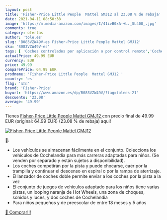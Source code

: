 ```yaml
---
layout: post
title: 'Fisher-Price Little People  Mattel GMJ12 al 23.08 % de rebaja'
date: 2021-04-11 08:50:38
image: 'https://m.media-amazon.com/images/I/41ivB0xA-+L._SL400_.jpg'
comments: true
category: ofertas
author: 'tole.es'
slug: 'B083VZW49V-es Fisher-Price Little People Mattel GMJ12'
sku: 'B083VZW49V-es'
tags: [ 'Coches controlados por aplicación o por control remoto','Coches slot, pistas y accesorios','Coches y camiones de radiocontrol','Juguetes','Juguetes y juegos','Pistas slot','Radiocontrol','Vehículos de juguete para niños','fisher-price', ]
actualPrice: 49.99 EUR
currency: EUR
price: 49.99
comparePrice: 64.99 EUR
prodname: 'Fisher-Price Little People  Mattel GMJ12 '
country: 'es'
flag: '🇪🇸'
brand: 'Fisher-Price'
buyurl: 'https://www.amazon.es/dp/B083VZW49V/?tag=tolees-21'
descuento: '23.08'
average: '49.99'
---
```


Tienes [Fisher-Price Little People  Mattel GMJ12 ](https://www.amazon.es/dp/B083VZW49V/?tag=tolees-21) con precio final de  49.99 EUR (original: 64.99 EUR) (23.08 %  de rebaja) aqui!

[![Fisher-Price Little People  Mattel GMJ12](https://m.media-amazon.com/images/I/41ivB0xA-+L._SL400_.jpg)](https://www.amazon.es/dp/B083VZW49V/?tag=tolees-21)

🔎:

- Los vehículos se almacenan fácilmente en el conjunto. Colecciona los vehículos de Cochelandia para más carreras adaptadas para niños. (Se venden por separado y están sujetos a disponibilidad).
- Los coches competirán por la pista y puede chocarse, caer por la trampilla y continuar el descenso en espiral o por la rampa de aterrizaje.
- El lanzador de coches doble permite enviar a los coches por la pista a la vez
- El conjunto de juegos de vehículos adaptado para los niños tiene varias pistas, un looping naranja de Hot Wheels, una zona de choques, sonidos y luces, y dos coches de Cochelandia
- Para niños pequeños y de preescolar de entre 18 meses y 5 años

[🛒 Comprar!!!](https://www.amazon.es/dp/B083VZW49V/?tag=tolees-21)
